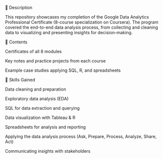 📖 Description

This repository showcases my completion of the Google Data Analytics Professional Certificate (8-course specialization on Coursera). The program covered the end-to-end data analysis process, from collecting and cleaning data to visualizing and presenting insights for decision-making.

📑 Contents

Certificates of all 8 modules

Key notes and practice projects from each course

Example case studies applying SQL, R, and spreadsheets

🎯 Skills Gained

Data cleaning and preparation

Exploratory data analysis (EDA)

SQL for data extraction and querying

Data visualization with Tableau & R

Spreadsheets for analysis and reporting

Applying the data analysis process (Ask, Prepare, Process, Analyze, Share, Act)

Communicating insights with stakeholders
